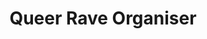---
name: "Giorgis Benias"
title: "Queer Rave Organiser"
contribution: "Understanding of the Queer Community "
avatar: images/collaborators/giorgis.jpg
---